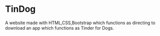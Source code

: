 # TinDog
A website made with HTML,CSS,Bootstrap which functions as directing to download an app which functions as Tinder for Dogs.
